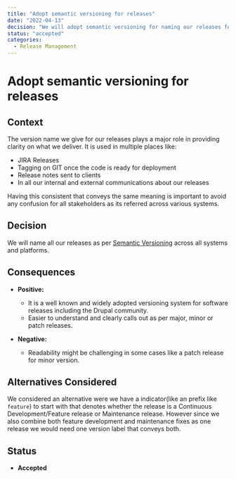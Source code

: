 ```yaml
---
title: "Adopt semantic versioning for releases"
date: "2022-04-13"
decision: "We will adopt semantic versioning for naming our releases for our projects"
status: "accepted"
categories:
  - Release Management
---
```


# Adopt semantic versioning for releases

## Context

The version name we give for our releases plays a major role in providing clarity on what we deliver. It is used in multiple places like:

- JIRA Releases
- Tagging on GIT once the code is ready for deployment
- Release notes sent to clients
- In all our internal and external communications about our releases

Having this consistent that conveys the same meaning is important to avoid any confusion for all stakeholders as its referred across various systems.

## Decision

We will name all our releases as per [Semantic Versioning](https://semver.org) across all systems and platforms.

## Consequences

- **Positive:**
  - It is a well known and widely adopted versioning system for software releases including the Drupal community.
  - Easier to understand and clearly calls out as per major, minor or patch releases.

- **Negative:**
  - Readability might be challenging in some cases like a patch release for minor version.

## Alternatives Considered

We considered an alternative were we have a indicator(like an prefix like `feature`) to start with that denotes whether the release is a Continuous Development/Feature release or Maintenance release. However since we also combine both feature development and maintenance fixes as one release we would need one version label that conveys both.

## Status

- **Accepted**
